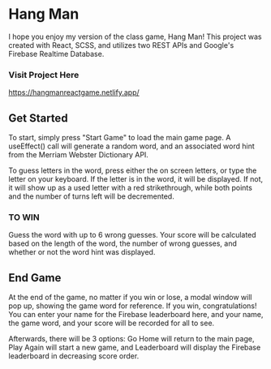 # Hang Man

I hope you enjoy my version of the class game, Hang Man!
This project was created with React, SCSS, and utilizes two REST APIs and Google's Firebase Realtime Database.

### Visit Project Here

https://hangmanreactgame.netlify.app/

## Get Started

To start, simply press "Start Game" to load the main game page. A useEffect() call will generate a random word, and an associated word hint from the Merriam Webster Dictionary API.

To guess letters in the word, press either the on screen letters, or type the letter on your keyboard. If the letter is in the word, it will be displayed. If not, it will show up as a used letter with a red strikethrough, while both points and the number of turns left will be decremented.

### TO WIN

Guess the word with up to 6 wrong guesses. Your score will be calculated based on the length of the word, the number of wrong guesses, and whether or not the word hint was displayed.

## End Game

At the end of the game, no matter if you win or lose, a modal window will pop up, showing the game word for reference. If you win, congratulations! You can enter your name for the Firebase leaderboard here, and your name, the game word, and your score will be recorded for all to see.

Afterwards, there will be 3 options: Go Home will return to the main page, Play Again will start a new game, and Leaderboard will display the Firebase leaderboard in decreasing score order.
